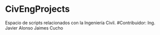 # CivEngProjects
Espacio de scripts relacionados con la Ingeniería Civil. #Contribuidor: Ing. Javier Alonso Jaimes Cucho
